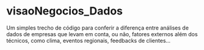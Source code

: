 # visaoNegocios_Dados
Um simples trecho de código para conferir a diferença entre análises de dados de empresas que levam em conta, ou não, fatores externos além dos técnicos, como clima, eventos regionais, feedbacks de clientes...
